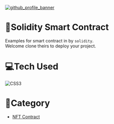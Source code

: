 [![github_profile_banner](https://user-images.githubusercontent.com/6915577/206462453-5474db56-58cf-4088-8b86-cbab994d2a0c.jpg)](https://linktr.ee/evileye0666)

# 🌈Solidity Smart Contract

Examples for smart contract in by <code>solidity</code>.\
Welcome clone theirs to deploy your project.

# 💻Tech Used

![CSS3](https://img.shields.io/badge/Solidity-%231572B6.svg?style=for-the-badge&logo=Solidity&logoColor=white)

# 📑Category 
- [NFT Contract](https://github.com/Evileye0666/Smart-contract/tree/main/NFT_Contract)

